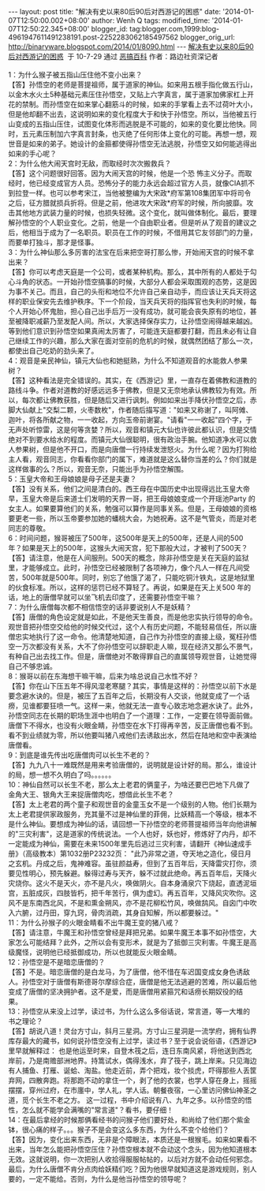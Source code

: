 --- layout: post title: "解决有史以来80后90后对西游记的困惑" date:
'2014-01-07T12:50:00.002+08:00' author: Wenh Q tags: modified\_time:
'2014-01-07T12:50:22.345+08:00' blogger\_id:
tag:blogger.com,1999:blog-4961947611491238191.post-2252283062185497562
blogger\_orig\_url: http://binaryware.blogspot.com/2014/01/8090.html ---
[解决有史以来80后90后对西游记的困惑](http://www.egaobaike.com/archives/xiyoukunhuo)  于
10-7-29 通过 [恶搞百科](http://www.egaobaike.com/) 作者：路边社资深记者\
\
1：为什么猴子被五指山压住他不变小出来？ 
\
【答】孙悟空的老师是菩提祖师，属于道家的神仙。如来用五根手指化做五行山，以金木水火土5种基础元素压住孙悟空，又贴上六字真言，属于道家加佛家杠上开花的禁制。而孙悟空在如来掌心翻筋斗的时候，如来的手掌看上去不过荷叶大小，但是他却翻不出去，这说明如来的变化程度大于和快于孙悟空。所以，当他被五行山变成的五指山压住，试图变化体形而逃脱是不可能的，如来的变化要比他快。同时，五元素压制加六字真言封条，也灭绝了任何形体上变化的可能。再想一想，观世音是如来的弟子。她设计的金箍都使得孙悟空无法逃脱，孙悟空又如何能逃得出如来的手心呢？ 
\
2：为什么他大闹天宫时无敌，而取经时次次搬救兵？ 
\
【答】这个问题很好回答。因为大闹天宫的时候，他是一个恐
怖主义分子。而取经时，他已经变成官方人员。恐怖分子的能力永远会超过官方人员，就像CIA抓不到拉登一样。也可以参考宋江，当他被整编为大宋政\*府军第108集团军中将司令之后，征方腊就损兵折将。但是之前，他进攻大宋政\*府军的时候，所向披靡。攻击其他地方武装力量的时候，也损失轻微。这个变化，就叫做体制化。最后，要理解孙悟空的个人职业变化。之前，他是一个自由职业者。但是听从了观音的建议之后，他相当于成为了一名职员。职员在工作的时候，不借用其它友邻部门的力量，而要单打独斗，那才是怪事。 
\
3：为什么神仙那么多厉害的法宝在后来把空哥打那么惨，开始闹天宫的时候不拿出来？ 
\
【答】你可以考虑天庭是一个公司，或者某种机构。那么，其中所有的人都处于勾心斗角的状态。一开始孙悟空搞事的时候，大部分人都会采取围观的态势，这是因为事不关己。而且，自己的头衔和地位不允许自己亲自动手，而应该让天兵天将这样的职业保安先去维护秩序。下一个阶段，当天兵天将的指挥官也失利的时候，每个人开始心怀鬼胎，担心自己出手后万一没有成功，就可能会丧失原有的地位，甚至被降职减薪乃至发配人间。所以，大家选择保存实力，让孙悟空闹得越来越凶。等到他们意识到孙悟空如果真闹太厉害了，可能连天庭都要打翻，而且未必有让自己继续工作的兴趣，那么大家在面对空前的危机的时候，就偶然团结了那么一次，都使出自己吃奶的劲头来了。 
\
4：观音是亲民神仙，镇元大仙也和她挺熟，为什么不知道观音的水能救人参果树？ 
\
【答】这种看法是完全错误的。其实，在《西游记》里，一直存在着佛教和道教的路线斗争。作者对道教的好感远远多于佛教，但是又无奈地承认佛教较为有效。所以，每次都让佛教获胜，但是随后又进行讽刺。例如如来出手降伏孙悟空之后，赤脚大仙献上"交梨二颗，火枣数枚"，作者随后描写道："如来又称谢了，叫阿傩、迦叶，将各所献之物，一一收起，方向玉帝前谢宴。"请看"一一收起"四个字，于无声处听惊雷，这是何等贪婪？所以，观音和镇元大仙也许彼此都认识，但是交情绝对不到要水给水的程度。而镇元大仙很聪明，很有政治手腕。他知道净水可以救人参果树，但是他不开口，而是向唐僧一行持续发泄怒火。为什么呢？因为打狗给主人看，观音同志，你看看你部门的属下，难道就是这么替你当差的么？你们就是这样做事的么？所以，观音无奈，只能出手为孙悟空解围。 
\
5：玉皇大帝和王母娘娘是母子还是夫妻？ 
\
【答】没有关系，他们之间是清白的。西王母在中国历史中出现得远比玉皇大帝早，玉皇大帝是后来道士们发明的天界一哥，把王母娘娘变成一个开瑶池Party
的女主人。如果要算他们的关系，勉强可以算作是同事关系。但是，王母娘娘的资格要更老一些，所以玉帝要参加她的蟠桃大会，为她祝寿。这不是气管炎，而是对老同志的尊敬。 
\
6：时间问题，猴哥被压了500年，这500年是天上的500年，还是人间的500年？如果是天上的500年，这猴头大闹天宫，犯下那般大过，才被判了500天？ 
\
【答】请注意，他是在人间服刑。500天的概念，除非孙悟空是关在天庭的监狱里，才能够成立。此时，孙悟空已经被限制了各项神力，像个凡人一样在凡间受苦，500年就是500年。同时，别忘了他饿了渴了，只能吃铜汁铁丸，这是地狱里的伙食标准。所以，这样的惩罚已经不算轻了。再说，如果是在天上关500
年的话，地上的唐僧早就可以坐飞机去印度了，还需要孙悟空干嘛？
\
7：为什么唐僧每次都不相信悟空的话非要说别人不是妖精？ 
\
【答】唐僧的角色设定就是如此，不是他天生善良，而是他忠实执行领导的命令。观世音把孙悟空交给他的时候交代过，这个人有历史问题，不能轻易信任，所以唐僧忠实地执行了这一命令。他清楚地知道，自己作为孙悟空的直接上级，冤枉孙悟空一万次都没有关系，大不了你孙悟空可以辞职走人嘛，现在经济又那么不景气，有种自己出去找工作。但是，唐僧绝对不敢得罪自己的直属领导观世音，让她觉得自己不够忠诚。 
\
8：猴哥以前在东海想干嘛干嘛，后来为啥总说自己水性不好？ 
\
【答】你在山下压五年不得风湿老寒腿？其实，事情是这样的：孙悟空以前下水是要念避水诀的。但是，被压了五百年之后，长期没有人交谈，他就变成了一个话痨，见谁都要狂喷一气。这样一来，他就无法一直专心致志地念避水诀了。此外，孙悟空同志在长期的职场生涯中也明白了一个道理：工作，一定要在领导面前做。唐僧下不得水，也没有火眼金睛，孙悟空在水下打得再辛苦，反正唐僧也看不到。看不到业绩就为零，所以他要叫猪八戒他们去诱敌出水，然后在陆地和空中表演给唐僧看。 
\
9：到底是谁先传出吃唐僧肉可以长生不老的？ 
\
【答】九九八十一难既然是用来考验唐僧的，说明就是设计好的局。那么，谁设计的局，想一想不久明白了吗。。。。。。 
\
10：神仙自然可以长生不老，那么太上老君的俩童子，为啥还要巴巴地下凡做了金角大王、银角大王来捉唐僧肉吃，想借此长生不老？ 
\
【答】太上老君的两个童子和观世音的金童玉女不是一个级别的人物。他们长期为太上老君提供家政服务，充其量不过是神仙里的菲佣，比妖精高一个等级，根本不是什么神仙。要想成为神仙的话，请回想一下孙悟空的老师菩提祖师当年向他讲解的"三灾利害"，这是道家的传统说法。一个人也好，妖也好，修炼好了内丹，却不一定能成为神仙，需要在未来1500年里先后逃过三灾利害，请翻开《神仙速成手册》（高级教本）第1032册P23232页：
"此乃非常之道，夺天地之造化，侵日月之玄机。丹成之后，鬼神难容。虽驻颜益寿，但到了五百年后，天降雷灾打你，须要见性明心，预先躲避。躲得过寿与天齐，躲不过就此绝命。再五百年后，天降火灾烧你。这火不是天火，亦不是凡火，唤做阴火。自本身涌泉穴下烧起，直透泥垣宫，五脏成灰，四肢皆朽，把千年苦行，俱为虚幻。再五百年，又降风灾吹你。这风不是东南西北风，不是和熏金朔风，亦不是花柳松竹风，唤做鸹风。自囟门中吹入六腑，过丹田，穿九窍，骨肉消疏，其身自知解，所以都要躲过。" 
\
11：为什么孙猴子的火眼金睛看不出牛魔王变的猪八戒？ 
\
【答】请注意，牛魔王和孙悟空曾经是拜把兄弟。如果牛魔王本事不如孙悟空，大家怎么可能结拜？此外，之所以会有变形术，就是为了抵御三灾利害。牛魔王是高级魔怪，说明他已经抵御成功，所以也就能反火眼金睛。 
\
12：孙悟空是不是暗恋唐僧的？ 
\
【答】不是。暗恋唐僧的是白龙马，为了唐僧，他不惜在车迟国变成女身色诱敌人。孙悟空对于唐僧有斯德哥尔摩综合症，唐僧是他无法逃避的苦难，所以最后他变成了唐僧的坚决拥护者。这不是爱，而是唐僧用紧箍咒和话痨长期奴役的结果。 
\
13：孙悟空从来没上过学，读过书，为什么这么多俗话说，常言道，等一大堆的书之理论？ 
\
【答】胡说八道！灵台方寸山，斜月三星洞。方寸山三星洞是一流学府，拥有仙界库存最大的藏书，如何说孙悟空没有上过学，读过书？至于说会说俗语，《西游记》里早就解释过：
也是他运至时来，自登木筏之后，连日东南风紧，将他送到西北岸前，乃是南赡部洲地界。持篙试水，偶得浅水，弃了筏子，跳上岸来。只见海边有人捕鱼、打雁、诞蛤、淘盐。他走近前，弄个把戏，妆个掞虎，吓得那些人丢筐弃网，四散奔跑。将那跑不动的拿住一个，剥了他的衣裳，也学人穿在身上，摇摇摆摆，穿州过府，在市廛中，学人礼，学人话。朝餐夜宿，一心里访问佛仙神圣之道，觅个长生不老之方。
这一过程，书中介绍说有八、九年之多。以孙悟空的悟性，怎么就不能学会满嘴的"常言道"？看书，要仔细！ 
\
14：在最后拿经的时候那俩看经书的问猴子他们要好处，和尚给了他们那个紫金钵，很心痛的样子。。。猴子不是会变这么多东西，为什么不变个给他们？ 
\
【答】因为，变化出来东西，无非是个障眼法，本质还是一根猴毛。如来如果看不出来，当年怎么能把孙悟空压住？孙悟空根本就不会动这个念头，因为他知道根本无效。这就说明，你一次把别人收拾得服服帖帖的，以后对方就不会动任何邪念。
最后，为什么唐僧不肯分点肉给妖精们吃？因为他很早就知道这是游戏规则，别人要的，一定不能给。否则，为什么是他当孙悟空的领导呢？
